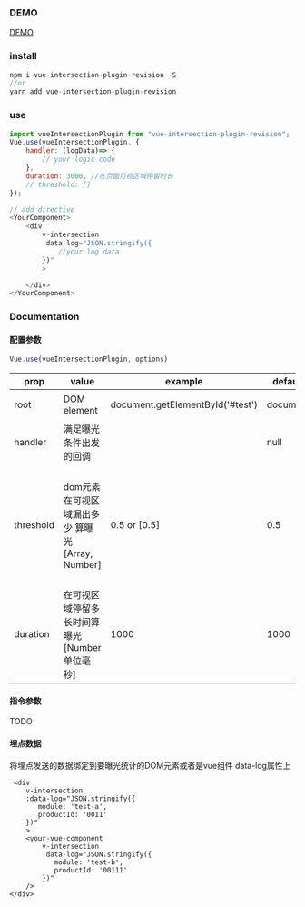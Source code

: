### DEMO
[DEMO](https://webkong.github.io/vue-intersection-plugin/demo/)
### install
```js
npm i vue-intersection-plugin-revision -S
//or
yarn add vue-intersection-plugin-revision
```

### use
```js
import vueIntersectionPlugin from "vue-intersection-plugin-revision";
Vue.use(vueIntersectionPlugin, {
    handler: (logData)=> {
        // your logic code
    },
    duration: 3000, //在页面可视区域停留时长
    // threshold: []
});

// add directive
<YourComponent>
    <div
        v-intersection
        :data-log="JSON.stringify({
            //your log data
        })"
        >

    </div>
</YourComponent>
```

### Documentation

#### 配置参数
```js
Vue.use(vueIntersectionPlugin, options)
```

|prop|value| example | default |TIPS|
|---|---|---|---|---|
|root| DOM element |document.getElementById('#test')| document|其他的容器没有测试|
|handler| 满足曝光条件出发的回调 | | null ||
|threshold|dom元素在可视区域漏出多少 算曝光 [Array, Number] |0.5 or [0.5]| 0.5 |如果想要实现一进入可视区域就开始算曝光，你设置threshold:0 ,程序内部会将它充值成0.01|
|duration|在可视区域停留多长时间算曝光 [Number 单位毫秒]|1000| 1000||

#### 指令参数
TODO
#### 埋点数据
将埋点发送的数据绑定到要曝光统计的DOM元素或者是vue组件 data-log属性上
```vue
 <div
    v-intersection
    :data-log="JSON.stringify({
       module: 'test-a',
       productId: '0011'
    })"
    >
    <your-vue-component
        v-intersection
        :data-log="JSON.stringify({
           module: 'test-b',
           productId: '00111'
        })"
    />
</div>
```
